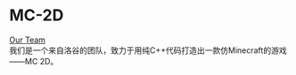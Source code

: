 # MC-2D  
[Our Team](https://www.luogu.com.cn/team/98501)  
我们是一个来自洛谷的团队，致力于用纯C++代码打造出一款仿Minecraft的游戏——MC 2D。
